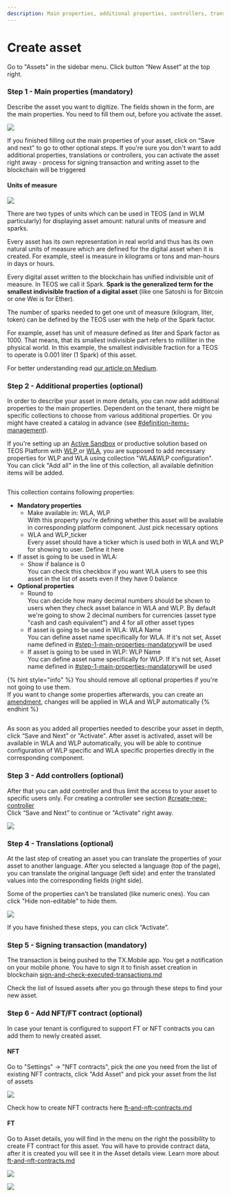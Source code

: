 ```yaml
---
description: Main properties, additional properties, controllers, translations
---
```


# Create asset

Go to "Assets" in the sidebar menu. Click button “New Asset” at the top right.

### Step 1 - Main properties (mandatory)

Describe the asset you want to digitize. The fields shown in the form, are the main properties. You need to fill them out, before you activate the asset.

![](<../.gitbook/assets/image (51).png>)

If you finished filling out the main properties of your asset, click on “Save and next" to go to other optional steps. If you're sure you don't want to add additional properties, translations or controllers, you can activate the asset right away - process for signing transaction and writing asset to the blockchain will be triggered

#### Units of measure

![](<../.gitbook/assets/image (29).png>)

There are two types of units which can be used in TEOS (and in WLM particularly) for displaying asset amount: natural units of measure and sparks.

Every asset has its own representation in real world and thus has its own natural units of measure which are defined for the digital asset when it is created.  For example, steel is measure in kilograms or tons and man-hours in days or hours.&#x20;

Every digital asset written to the blockchain has unified indivisible unit of measure. In TEOS we call it Spark. **Spark is the generalized term for the smallest indivisible fraction of a digital asset** (like one Satoshi is for Bitcoin or one Wei is for Ether).

The number of sparks needed to get one unit of measure (kilogram, liter, token) can be defined by the TEOS user with the help of the Spark factor.&#x20;

For example, asset has unit of measure defined as liter and Spark factor as 1000. That means, that its smallest indivisible part refers to milliliter in the physical world. In this example, the smallest indivisible fraction for a TEOS to operate is 0.001 liter (1 Spark) of this asset.

For better understanding read [our article on Medium](https://medium.com/coreledger/introducing-spark-80ca62b3ebd3).

### Step 2 - Additional properties (optional)

In order to describe your asset in more details, you can now add additional properties to the main properties. Dependent on the tenant, there might be specific collections to choose from various additional properties. Or you might have created a catalog in advance (see [#definition-items-management](additional-settings-management.md#definition-items-management "mention")).&#x20;

If you're setting up an [Active Sandbox](https://coreledger.net/active-sandbox/) or productive solution based on TEOS Platform with [WLP ](https://teos-docs.coreledger.net/v/white-label-portal/)or [WLA](https://teos-docs.coreledger.net/v/white-label-mobile-app/), you are supposed to add necessary properties for WLP and WLA using collection "WLA\&WLP configuration". You can click "Add all" in the line of this collection, all available definition items will be added.&#x20;

<figure><img src="../.gitbook/assets/image (18).png" alt=""><figcaption></figcaption></figure>

This collection contains following properties:

* **Mandatory properties**
  * Make available in: WLA, WLP\
    With this property you're defining whether this asset will be available in corresponding platform component. Just pick necessary options
  * WLA and WLP\_ticker\
    Every asset should have a ticker which is used both in WLA and WLP for showing to user. Define it here
* If asset is going to be used in WLA:
  * Show if balance is 0\
    You can check this checkbox if you want WLA users to see this asset in the list of assets even if they have 0 balance
* **Optional properties**
  * Round to\
    You can decide how many decimal numbers should be shown to users when they check asset balance in WLA and WLP. By default we're going to show 2 decimal numbers for currencies (asset type "cash and cash equivalent") and 4 for all other asset types
  * If asset is going to be used in WLA: WLA Name\
    You can define asset name specifically for WLA. If it's not set, Asset name defined in [#step-1-main-properties-mandatory](create-asset.md#step-1-main-properties-mandatory "mention")will be used
  * If asset is going to be used in WLP: WLP Name\
    You can define asset name specifically for WLP. If it's not set, Asset name defined in [#step-1-main-properties-mandatory](create-asset.md#step-1-main-properties-mandatory "mention")will be used

{% hint style="info" %}
You should remove all optional properties if you're not going to use them.\
If you want to change some properties afterwards, you can create an [amendment](manage-asset-asset-details-asset-operations/amend-asset-edit-translations.md), changes will be applied in WLA and WLP automatically&#x20;
{% endhint %}

<figure><img src="../.gitbook/assets/image (15).png" alt=""><figcaption></figcaption></figure>

As soon as you added all properties needed to describe your asset in depth, click “Save and Next” or "Activate". After asset is activated, asset will be available in WLA and WLP automatically, you will be able to continue configuration of WLP specific and WLA specific properties directly in the corresponding component.

### Step 3 - Add controllers (optional)

After that you can add controller and thus limit the access to your asset to specific users only. For creating a controller see section [#create-new-controller](controller-management.md#create-new-controller "mention")\
Click “Save and Next” to continue or "Activate" right away.

![](<../.gitbook/assets/image (37).png>)

### Step 4 - Translations (optional)

At the last step of creating an asset you can translate the properties of your asset to another language. After you selected a language (top of the page), you can translate the original language (left side) and enter the translated values into the corresponding fields (right side).

Some of the properties can't be translated (like numeric ones). You can click "Hide non-editable" to hide them.

![](<../.gitbook/assets/image (35).png>)

If you have finished these steps, you can click “Activate”.

### Step 5 - Signing transaction (mandatory)

The transaction is being pushed to the TX.Mobile app. You get a notification on your mobile phone. You have to sign it to finish asset creation in blockchain  [sign-and-check-executed-transactions.md](sign-and-check-executed-transactions.md "mention")

Check the list of Issued assets after you go through these steps to find your new asset.

### Step 6 - Add NFT/FT contract (optional)

In case your tenant is configured to support FT or NFT contracts you can add them to newly created asset.

#### NFT

Go to "Settings" -> "NFT contracts", pick the one you need from the list of existing NFT contracts, click "Add Asset" and pick your asset from the list of  assets

![](<../.gitbook/assets/image (80).png>)

Check how to create NFT contracts here [ft-and-nft-contracts.md](manage-asset-asset-details-asset-operations/ft-and-nft-contracts.md "mention")

#### FT

Go to Asset details, you will find in the menu on the right the possibility to create FT contract for this asset. You will have to provide contract data, after it is created you will see it in the Asset details view. Learn more about [ft-and-nft-contracts.md](manage-asset-asset-details-asset-operations/ft-and-nft-contracts.md "mention")

![](<../.gitbook/assets/image (25).png>)

![](<../.gitbook/assets/image (24).png>)
